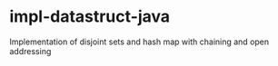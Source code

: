 # impl-datastruct-java
Implementation of disjoint sets and hash map with chaining and open addressing
